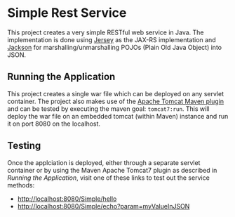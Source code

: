 # Simple Rest Service

This project creates a very simple RESTful web service in Java. The implementation is
done using [Jersey][1] as the JAX-RS implementation and [Jackson][2] for marshalling/unmarshalling
POJOs (Plain Old Java Object) into JSON.

## Running the Application

This project creates a single war file which can be deployed on any servlet container. The project
also makes use of the [Apache Tomcat Maven plugin][3] and can be tested by executing the maven goal:
`tomcat7:run`. This will deploy the war file on an embedded tomcat (within Maven) instance and
run it on port 8080 on the localhost.

## Testing

Once the applciation is deployed, either through a separate servlet container or by using the Maven
Apache Tomcat7 plugin as described in *Running the Application*, visit one of these links to test
out the service methods:

* <http://localhost:8080/Simple/hello>
* <http://localhost:8080/Simple/echo?param=myValueInJSON>


[1]: https://jersey.github.io/
[2]: https://github.com/FasterXML/jackson
[3]: http://tomcat.apache.org/maven-plugin-2.0/tomcat7-maven-plugin/